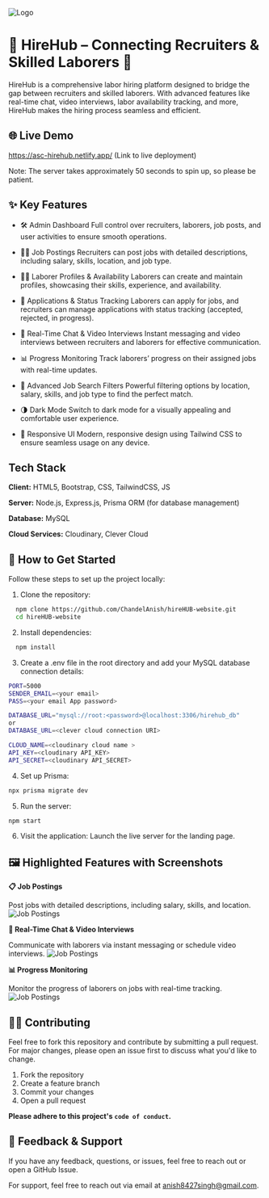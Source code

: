 
![Logo](https://drive.google.com/uc?id=17OoYp2m-gLVwmmrjyDE_yrjzGpyZ1Zul)


# 🌟 HireHub – Connecting Recruiters & Skilled Laborers 🚀

HireHub is a comprehensive labor hiring platform designed to bridge the gap between recruiters and skilled laborers. With advanced features like real-time chat, video interviews, labor availability tracking, and more, HireHub makes the hiring process seamless and efficient.


## 🌐 Live Demo

 https://asc-hirehub.netlify.app/ (Link to live deployment)
 
Note: The server takes approximately 50 seconds to spin up, so please be patient.


## ✨ Key Features

- 🛠 Admin Dashboard
Full control over recruiters, laborers, job posts, and user activities to ensure smooth operations.

- 🧑‍💼 Job Postings
Recruiters can post jobs with detailed descriptions, including salary, skills, location, and job type.

- 👷‍♂️ Laborer Profiles & Availability
Laborers can create and maintain profiles, showcasing their skills, experience, and availability.

- 📝 Applications & Status Tracking
Laborers can apply for jobs, and recruiters can manage applications with status tracking (accepted, rejected, in progress).

- 💬 Real-Time Chat & Video Interviews
Instant messaging and video interviews between recruiters and laborers for effective communication.

- 📊 Progress Monitoring
Track laborers’ progress on their assigned jobs with real-time updates.

- 🔎 Advanced Job Search Filters
Powerful filtering options by location, salary, skills, and job type to find the perfect match.

- 🌗 Dark Mode
Switch to dark mode for a visually appealing and comfortable user experience.

- 📱 Responsive UI
Modern, responsive design using Tailwind CSS to ensure seamless usage on any device.


## Tech Stack

**Client:** HTML5, Bootstrap, CSS, TailwindCSS, JS

**Server:** Node.js, Express.js, Prisma ORM (for database management)

**Database:** MySQL

**Cloud Services:** Cloudinary, Clever Cloud


## 🚀 How to Get Started

Follow these steps to set up the project locally:
1. Clone the repository:
```bash
  npm clone https://github.com/ChandelAnish/hireHUB-website.git
  cd hireHUB-website
```

2. Install dependencies:
```bash
  npm install
```

3. Create a .env file in the root directory and add your MySQL database connection details:
```bash
PORT=5000
SENDER_EMAIL=<your email>
PASS=<your email App password>

DATABASE_URL="mysql://root:<password>@localhost:3306/hirehub_db"
or
DATABASE_URL=<clever cloud connection URI>

CLOUD_NAME=<cloudinary cloud name >
API_KEY=<cloudinary API_KEY>
API_SECRET=<cloudinary API_SECRET>
```

4. Set up Prisma:
```bash
npx prisma migrate dev

```
5. Run the server:
```bash
npm start
```
6. Visit the application:
Launch the live server for the landing page.

## 🖼️ Highlighted Features with Screenshots
**📋 Job Postings**

Post jobs with detailed descriptions, including salary, skills, and location.
![Job Postings](https://drive.google.com/uc?id=1a8FUokutzHA4Hg-zgbBk1t1V_c6rX8t3)

**💬 Real-Time Chat & Video Interviews**

Communicate with laborers via instant messaging or schedule video interviews.
![Job Postings](https://drive.google.com/uc?id=1FpJGGI_QpMnJH9o0BvQcGdJNzc170IiP)

**📊 Progress Monitoring**

Monitor the progress of laborers on jobs with real-time tracking.
![Job Postings](https://drive.google.com/uc?id=1BrXUfmAxf50yduq6VSQqAo3mibSOmmuE)


## 👨‍💻 Contributing

Feel free to fork this repository and contribute by submitting a pull request. For major changes, please open an issue first to discuss what you'd like to change.

1. Fork the repository
2. Create a feature branch
3. Commit your changes
4. Open a pull request

**Please adhere to this project's `code of conduct`.**


## 💬 Feedback & Support

If you have any feedback, questions, or issues, feel free to reach out or open a GitHub Issue.


For support, feel free to reach out via email at anish8427singh@gmail.com.

